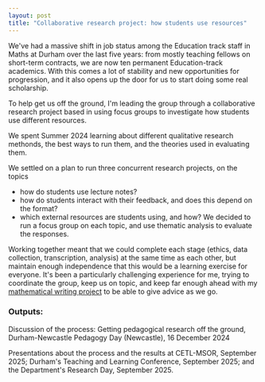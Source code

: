 ```yaml
---
layout: post
title: "Collaborative research project: how students use resources"
---
```


We've had a massive shift in job status among the Education track staff in Maths at Durham over the last five years: from mostly teaching fellows on short-term contracts, we are now ten permanent Education-track academics. With this comes a lot of stability and new opportunities for progression, and it also opens up the door for us to start doing some real scholarship.

To help get us off the ground, I'm leading the group through a collaborative research project based in using focus groups to investigate how students use different resources. 

We spent Summer 2024 learning about different qualitative research methonds, the best ways to run them, and the theories used in evaluating them.

We settled on a plan to run three concurrent research projects, on the topics
- how do students use lecture notes?
- how do students interact with their feedback, and does this depend on the format?
- which external resources are students using, and how?
We decided to run a focus group on each topic, and use thematic analysis to evaluate the responses.

Working together meant that we could complete each stage (ethics, data collection, transcription, analysis) at the same time as each other, but maintain enough independence that this would be a learning exercise for everyone. It's been a particularly challenging experience for me, trying to coordinate the group, keep us on topic, and keep far enough ahead with my [mathematical writing project](2020-02-01-mathematical-writing.md) to be able to give advice as we go.

### Outputs:

Discussion of the process: Getting pedagogical research off the ground, Durham-Newcastle Pedagogy Day (Newcastle), 16 December 2024

Presentations about the process and the results at CETL-MSOR, September 2025;
Durham's Teaching and Learning Conference, September 2025;
and the Department's Research Day, September 2025.